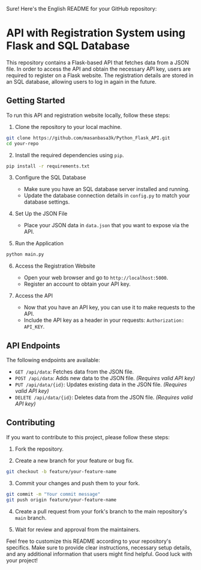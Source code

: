 Sure! Here's the English README for your GitHub repository:

# API with Registration System using Flask and SQL Database

This repository contains a Flask-based API that fetches data from a JSON file. In order to access the API and obtain the necessary API key, users are required to register on a Flask website. The registration details are stored in an SQL database, allowing users to log in again in the future.

## Getting Started

To run this API and registration website locally, follow these steps:

1. Clone the repository to your local machine.

```bash
git clone https://github.com/masanbasa3k/Python_Flask_API.git
cd your-repo
```

2. Install the required dependencies using `pip`.

```bash
pip install -r requirements.txt
```

3. Configure the SQL Database

   - Make sure you have an SQL database server installed and running.
   - Update the database connection details in `config.py` to match your database settings.

4. Set Up the JSON File

   - Place your JSON data in `data.json` that you want to expose via the API.

5. Run the Application

```bash
python main.py
```

6. Access the Registration Website

   - Open your web browser and go to `http://localhost:5000`.
   - Register an account to obtain your API key.

7. Access the API

   - Now that you have an API key, you can use it to make requests to the API.
   - Include the API key as a header in your requests: `Authorization: API_KEY`.

## API Endpoints

The following endpoints are available:

- `GET /api/data`: Fetches data from the JSON file.
- `POST /api/data`: Adds new data to the JSON file. *(Requires valid API key)*
- `PUT /api/data/{id}`: Updates existing data in the JSON file. *(Requires valid API key)*
- `DELETE /api/data/{id}`: Deletes data from the JSON file. *(Requires valid API key)*

## Contributing

If you want to contribute to this project, please follow these steps:

1. Fork the repository.

2. Create a new branch for your feature or bug fix.

```bash
git checkout -b feature/your-feature-name
```

3. Commit your changes and push them to your fork.

```bash
git commit -m "Your commit message"
git push origin feature/your-feature-name
```

4. Create a pull request from your fork's branch to the main repository's `main` branch.

5. Wait for review and approval from the maintainers.


Feel free to customize this README according to your repository's specifics. Make sure to provide clear instructions, necessary setup details, and any additional information that users might find helpful. Good luck with your project!
